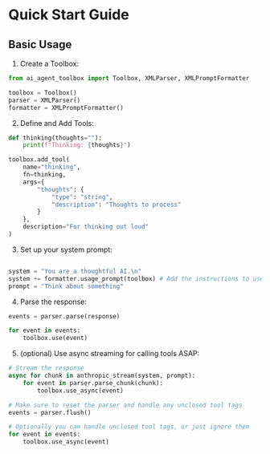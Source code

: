 # Quick Start Guide

## Basic Usage

1. Create a Toolbox:
```python
from ai_agent_toolbox import Toolbox, XMLParser, XMLPromptFormatter

toolbox = Toolbox()
parser = XMLParser()
formatter = XMLPromptFormatter()
```

2. Define and Add Tools:
```python
def thinking(thoughts=""):
    print(f"Thinking: {thoughts}")

toolbox.add_tool(
    name="thinking",
    fn=thinking,
    args={
        "thoughts": {
            "type": "string",
            "description": "Thoughts to process"
        }
    },
    description="For thinking out loud"
)
```
3. Set up your system prompt:
```python

system = "You are a thoughtful AI.\n"
system += formatter.usage_prompt(toolbox) # Add the instructions to use the tools in the toolbox
prompt = "Think about something"
```

4. Parse the response:
```python
events = parser.parse(response)

for event in events:
    toolbox.use(event)
```

5. (optional) Use async streaming for calling tools ASAP:
```python
# Stream the response
async for chunk in anthropic_stream(system, prompt):
    for event in parser.parse_chunk(chunk):
        toolbox.use_async(event)

# Make sure to reset the parser and handle any unclosed tool tags
events = parser.flush()

# Optionally you can handle unclosed tool tags, or just ignore them
for event in events:
    toolbox.use_async(event)
```
